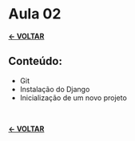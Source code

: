 # Aula 02

[**<- VOLTAR**](https://github.com/Laurarpgk0/Univassouras-BackEnd-main)

## Conteúdo:

* Git
* Instalação do Django
* Inicialização de um novo projeto

<br>

[**<- VOLTAR**](https://github.com/Laurarpgk0/Univassouras-BackEnd-main)
